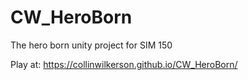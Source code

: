 # CW_HeroBorn
 The hero born unity project for SIM 150
 
Play at: https://collinwilkerson.github.io/CW_HeroBorn/
